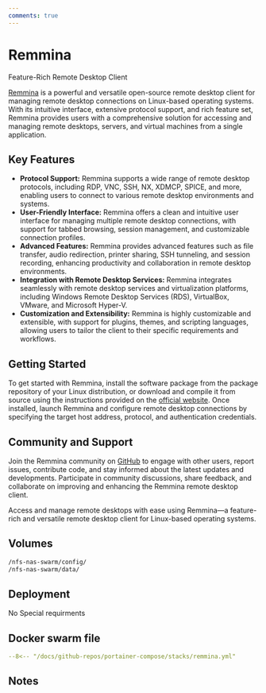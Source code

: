 ```yaml
---
comments: true
---
```


# Remmina

Feature-Rich Remote Desktop Client

[Remmina](https://remmina.org/) is a powerful and versatile open-source remote desktop client for managing remote desktop connections on Linux-based operating systems. With its intuitive interface, extensive protocol support, and rich feature set, Remmina provides users with a comprehensive solution for accessing and managing remote desktops, servers, and virtual machines from a single application.

## Key Features

- **Protocol Support:** Remmina supports a wide range of remote desktop protocols, including RDP, VNC, SSH, NX, XDMCP, SPICE, and more, enabling users to connect to various remote desktop environments and systems.
- **User-Friendly Interface:** Remmina offers a clean and intuitive user interface for managing multiple remote desktop connections, with support for tabbed browsing, session management, and customizable connection profiles.
- **Advanced Features:** Remmina provides advanced features such as file transfer, audio redirection, printer sharing, SSH tunneling, and session recording, enhancing productivity and collaboration in remote desktop environments.
- **Integration with Remote Desktop Services:** Remmina integrates seamlessly with remote desktop services and virtualization platforms, including Windows Remote Desktop Services (RDS), VirtualBox, VMware, and Microsoft Hyper-V.
- **Customization and Extensibility:** Remmina is highly customizable and extensible, with support for plugins, themes, and scripting languages, allowing users to tailor the client to their specific requirements and workflows.

## Getting Started

To get started with Remmina, install the software package from the package repository of your Linux distribution, or download and compile it from source using the instructions provided on the [official website](https://remmina.org/). Once installed, launch Remmina and configure remote desktop connections by specifying the target host address, protocol, and authentication credentials.

## Community and Support

Join the Remmina community on [GitHub](https://github.com/FreeRDP/Remmina) to engage with other users, report issues, contribute code, and stay informed about the latest updates and developments. Participate in community discussions, share feedback, and collaborate on improving and enhancing the Remmina remote desktop client.

Access and manage remote desktops with ease using Remmina—a feature-rich and versatile remote desktop client for Linux-based operating systems.


## Volumes

```bash
/nfs-nas-swarm/config/
/nfs-nas-swarm/data/
```

## Deployment
No Special requirments

## Docker swarm file
``` yaml linenums="1" 
--8<-- "/docs/github-repos/portainer-compose/stacks/remmina.yml"
```

## Notes


